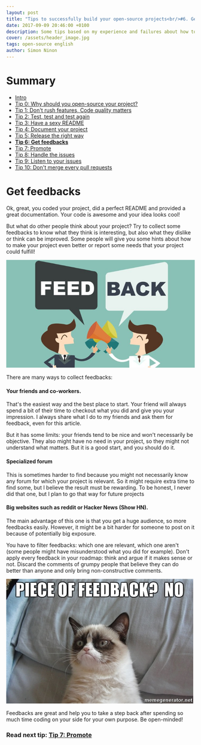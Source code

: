 ```yaml
---
layout: post
title: "Tips to successfully build your open-source projects<br/>#6. Get feedbacks"
date: 2017-09-09 20:46:00 +0100
description: Some tips based on my experience and failures about how to successfully build an open-source project
cover: /assets/header_image.jpg
tags: open-source english
author: Simon Ninon
---
```


# Summary
* [Intro](/2017/09/09/tips-to-build-your-open-source-projects-intro.html)
* [Tip 0: Why should you open-source your project?](/2017/09/09/tips-to-build-your-open-source-projects-tip00-why.html)
* [Tip 1: Don't rush features, Code quality matters](/2017/09/09/tips-to-build-your-open-source-projects-tip01-quality.html)
* [Tip 2: Test, test and test again](/2017/09/09/tips-to-build-your-open-source-projects-tip02-test.html)
* [Tip 3: Have a sexy README](/2017/09/09/tips-to-build-your-open-source-projects-tip03-sexy-readme.html)
* [Tip 4: Document your project](/2017/09/09/tips-to-build-your-open-source-projects-tip04-document.html)
* [Tip 5: Release the right way](/2017/09/09/tips-to-build-your-open-source-projects-tip05-release.html)
* **[Tip 6: Get feedbacks](/2017/09/09/tips-to-build-your-open-source-projects-tip06-feedbacks.html)**
* [Tip 7: Promote](/2017/09/09/tips-to-build-your-open-source-projects-tip07-promote.html)
* [Tip 8: Handle the issues](/2017/09/09/tips-to-build-your-open-source-projects-tip08-handle-issues.html)
* [Tip 9: Listen to your issues](/2017/09/09/tips-to-build-your-open-source-projects-tip09-listen-issues.html)
* [Tip 10: Don't merge every pull requests](/2017/09/09/tips-to-build-your-open-source-projects-tip10-pull-requests.html)


# Get feedbacks
Ok, great, you coded your project, did a perfect README and provided a great documentation. Your code is awesome and your idea looks cool!

But what do other people think about your project?
Try to collect some feedbacks to know what they think is interesting, but also what they dislike or think can be improved.
Some people will give you some hints about how to make your project even better or report some needs that your project could fulfill!

<img src="/assets/tips_to_build_your_open_source_projects/feedbacks.jpg" title="feedbacks"/>

There are many ways to collect feedbacks:

#### Your friends and co-workers.
That's the easiest way and the best place to start. Your friend will always spend a bit of their time to checkout what you did and give you your impression.
I always share what I do to my friends and ask them for feedback, even for this article.

But it has some limits: your friends tend to be nice and won't necessarily be objective. They also might have no need in your project, so they might not understand what matters. But it is a good start, and you should do it.

#### Specialized forum
This is sometimes harder to find because you might not necessarily know any forum for which your project is relevant. So it might require extra time to find some, but I believe the result must be rewarding. To be honest, I never did that one, but I plan to go that way for future projects

#### Big websites such as reddit or Hacker News (Show HN).
The main advantage of this one is that you get a huge audience, so more feedbacks easily. However, it might be a bit harder for someone to post on it because of potentially big exposure.

You have to filter feedbacks: which one are relevant, which one aren't (some people might have misunderstood what you did for example).
Don't apply every feedback in your roadmap: think and argue if it makes sense or not.
Discard the comments of grumpy people that believe they can do better than anyone and only bring non-constructive comments.

<img src="/assets/tips_to_build_your_open_source_projects/grumpy_feedback.jpg" title="feedbacks"/>

Feedbacks are great and help you to take a step back after spending so much time coding on your side for your own purpose. Be open-minded!

### Read next tip: [Tip 7: Promote](/2017/09/09/tips-to-build-your-open-source-projects-tip07-promote.html)
